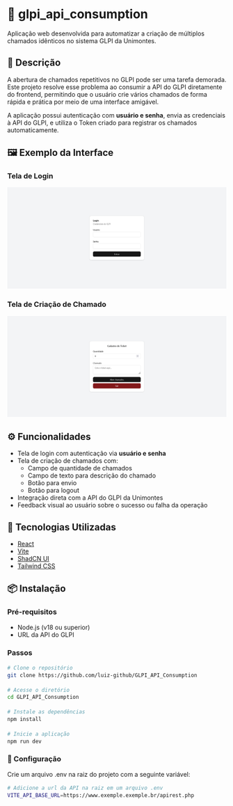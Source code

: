 # 📘 glpi_api_consumption

Aplicação web desenvolvida para automatizar a criação de múltiplos chamados idênticos no sistema GLPI da Unimontes.

## 🧾 Descrição

A abertura de chamados repetitivos no GLPI pode ser uma tarefa demorada. Este projeto resolve esse problema ao consumir a API do GLPI diretamente do frontend, permitindo que o usuário crie vários chamados de forma rápida e prática por meio de uma interface amigável.

A aplicação possui autenticação com **usuário e senha**, envia as credenciais à API do GLPI, e utiliza o Token criado para registrar os chamados automaticamente.

## 🖼️ Exemplo da Interface

### Tela de Login

![Login](./public/login.png)

### Tela de Criação de Chamado

![Cadastro de Ticket](./public/ticket.png)


## ⚙️ Funcionalidades

- Tela de login com autenticação via **usuário e senha**
- Tela de criação de chamados com:
  - Campo de quantidade de chamados
  - Campo de texto para descrição do chamado
  - Botão para envio
  - Botão para logout
- Integração direta com a API do GLPI da Unimontes
- Feedback visual ao usuário sobre o sucesso ou falha da operação

## 🚀 Tecnologias Utilizadas

- [React](https://reactjs.org/)
- [Vite](https://vitejs.dev/)
- [ShadCN UI](https://ui.shadcn.com/)
- [Tailwind CSS](https://tailwindcss.com/)

## 📦 Instalação

### Pré-requisitos

- Node.js (v18 ou superior)
- URL da API do GLPI

### Passos

```bash
# Clone o repositório
git clone https://github.com/luiz-github/GLPI_API_Consumption

# Acesse o diretório
cd GLPI_API_Consumption

# Instale as dependências
npm install

# Inicie a aplicação
npm run dev
```

### 🔐 Configuração

Crie um arquivo .env na raiz do projeto com a seguinte variável:

```bash
# Adicione a url da API na raiz em um arquivo .env
VITE_API_BASE_URL=https://www.exemple.exemple.br/apirest.php
